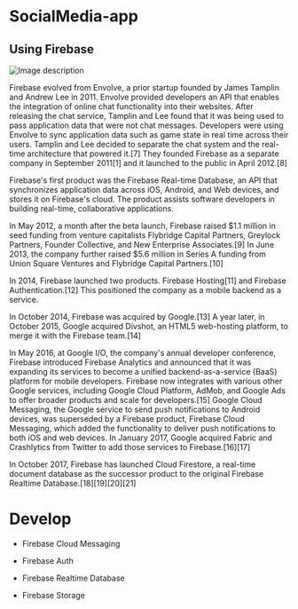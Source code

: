 # SocialMedia-app

## Using Firebase

![Image description](https://upload.wikimedia.org/wikipedia/commons/thumb/3/37/Firebase_Logo.svg/1920px-Firebase_Logo.svg.png)

Firebase evolved from Envolve, a prior startup founded by James Tamplin and Andrew Lee in 2011. Envolve provided developers an API that enables the integration of online chat functionality into their websites. After releasing the chat service, Tamplin and Lee found that it was being used to pass application data that were not chat messages. Developers were using Envolve to sync application data such as game state in real time across their users. Tamplin and Lee decided to separate the chat system and the real-time architecture that powered it.[7] They founded Firebase as a separate company in September 2011[1] and it launched to the public in April 2012.[8]

Firebase's first product was the Firebase Real-time Database, an API that synchronizes application data across iOS, Android, and Web devices, and stores it on Firebase's cloud. The product assists software developers in building real-time, collaborative applications.

In May 2012, a month after the beta launch, Firebase raised $1.1 million in seed funding from venture capitalists Flybridge Capital Partners, Greylock Partners, Founder Collective, and New Enterprise Associates.[9] In June 2013, the company further raised $5.6 million in Series A funding from Union Square Ventures and Flybridge Capital Partners.[10]

In 2014, Firebase launched two products. Firebase Hosting[11] and Firebase Authentication.[12] This positioned the company as a mobile backend as a service.

In October 2014, Firebase was acquired by Google.[13] A year later, in October 2015, Google acquired Divshot, an HTML5 web-hosting platform, to merge it with the Firebase team.[14]

In May 2016, at Google I/O, the company's annual developer conference, Firebase introduced Firebase Analytics and announced that it was expanding its services to become a unified backend-as-a-service (BaaS) platform for mobile developers. Firebase now integrates with various other Google services, including Google Cloud Platform, AdMob, and Google Ads to offer broader products and scale for developers.[15] Google Cloud Messaging, the Google service to send push notifications to Android devices, was superseded by a Firebase product, Firebase Cloud Messaging, which added the functionality to deliver push notifications to both iOS and web devices. In January 2017, Google acquired Fabric and Crashlytics from Twitter to add those services to Firebase.[16][17]

In October 2017, Firebase has launched Cloud Firestore, a real-time document database as the successor product to the original Firebase Realtime Database.[18][19][20][21]

# Develop

* Firebase Cloud Messaging

* Firebase Auth

* Firebase Realtime Database

* Firebase Storage
